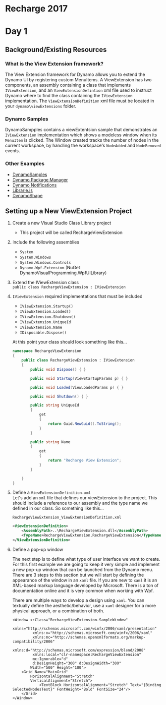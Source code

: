 # Recharge 2017

# Day 1

## Background/Existing Resources

### What is the View Extension framework?
The View Extension framework for Dynamo allows you to extend the Dynamo UI by registering custom MenuItems. A ViewExtension has two components, an assembly containing a class that implements `IViewExtension`, and an `ViewExtensionDefintion` xml file used to instruct Dynamo where to find the class containing the `IViewExtension` implementation. The `ViewExtensionDefinition` xml file must be located in your `dynamo\viewExtensions` folder.

### Dynamo Samples
DynamoSampples contains a viewExtentsion sample that demonstrates an `IViewExtension` implementation which shows a modeless window when its `MenuItem` is clicked. The Window created tracks the number of nodes in the current workspace, by handling the workspace's `NodeAdded` and `NodeRemoved` events.

### Other Examples

- [DynamoSamples](https://github.com/DynamoDS/DynamoSamples/tree/master/src/SampleViewExtension)
- [Dynamo Package Manager](https://github.com/DynamoDS/Dynamo/tree/dec6240ded0c4369617775336b9af60c2aba4103/src/DynamoPackagesUI)
- [Dynamo Notifications](https://github.com/DynamoDS/Dynamo/tree/master/src/Notifications) 
- [Librarie.js](https://github.com/DynamoDS/Dynamo/tree/master/src/LibraryViewExtension)
- [DynamoShape](https://github.com/LongNguyenP/DynaShape)

## Setting up a New ViewExtension Project

1) Create a new Visual Studio Class Library project
    - This project will be called RechargeViewExtension

2) Include the following assemblies
    - `System`
    - `System.Windows`
    - `System.Windows.Controls`
    - `Dynamo.Wpf.Extension` (NuGet DynamoVisualProgramming.WpfUILibrary)

3) Extend the IViewExtension class </br>
    ```public class RechargeViewExtension : IViewExtension```

4) `IViewExtension` required implementations that must be included
    - `IViewExtension.Startup()`
    - `IViewExtension.Loaded()`
    - `IViewExtension.Shutdown()`
    - `IViewExtension.UniqueId`
    - `IViewExtension.Name`
    - `IDisposable.Dispose()`

    At this point your class should look something like this...

    ```C#
    namespace RechargeViewExtension
    {
        public class RechargeViewExtension : IViewExtension
        {
            public void Dispose() { }

            public void Startup(ViewStartupParams p) { }

            public void Loaded(ViewLoadedParams p) { }

            public void Shutdown() { }

            public string UniqueId
            {
                get
                {
                    return Guid.NewGuid().ToString();
                }
            }

            public string Name
            {
                get
                {
                    return "Recharge View Extension";
                }
            }

        }
    }
    ```

5) Define a `ViewExtensionDefinition.xml` </br>
Let's add an `xml` file that defines our viewExtension to the project.  This should include a reference to our assembly and the type name we defined in our class. So something like this... </br>

    `RechargeViewExtension_ViewExtensionDefinition.xml`
    ```xml
    <ViewExtensionDefinition>
        <AssemblyPath>..\RechargeViewExtension.dll</AssemblyPath>
        <TypeName>RechargeViewExtension.RechargeViewExtension</TypeName>
    </ViewExtensionDefinition>
    ```

6) Define a pop-up window

    The next step is to define what type of user interface we want to create. For this first example we are going to keep it very simple and implement a new pop-up window that can be launched from the Dynamo menu.  There are 3 steps to this section but we will start by defining the appearance of the window in an `xaml` file.  If you are new to `xaml` it is an XML-based markup language developed by Microsoft.  There is a ton of documentation online and it is very common when working with Wpf.

    There are multiple ways to develop a design using `xaml`.  You can textually define the aesthetic/behavior, use a `xaml` designer for a more physical approach, or a combination of both.

    ```xaml
    <Window x:Class="RechargeViewExtension.SampleWindow"
             xmlns="http://schemas.microsoft.com/winfx/2006/xaml/presentation"
             xmlns:x="http://schemas.microsoft.com/winfx/2006/xaml"
             xmlns:mc="http://schemas.openxmlformats.org/markup-compatibility/2006" 
             xmlns:d="http://schemas.microsoft.com/expression/blend/2008" 
             xmlns:local="clr-namespace:RechargeViewExtension"
             mc:Ignorable="d" 
             d:DesignHeight="300" d:DesignWidth="300"
            Width="500" Height="100">
        <Grid Name="MainGrid" 
            HorizontalAlignment="Stretch"
            VerticalAlignment="Stretch">
                <TextBlock HorizontalAlignment="Stretch" Text="{Binding SelectedNodesText}" FontWeight="Bold" FontSize="24"/>
        </Grid>
    </Window>
    ```
    

